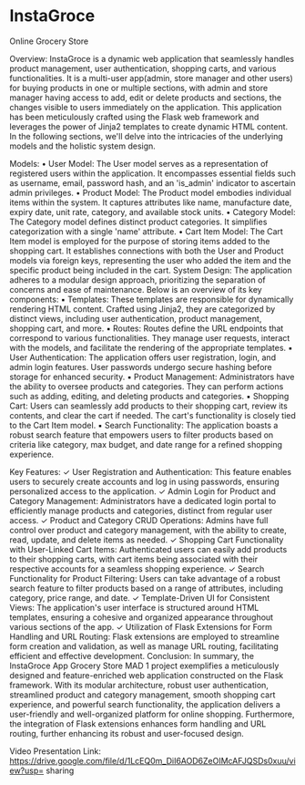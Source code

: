 # InstaGroce
Online Grocery Store

Overview:
InstaGroce is a dynamic web application that seamlessly handles product management, user 
authentication, shopping carts, and various functionalities. It is a multi-user app(admin, store 
manager and other users) for buying products in one or multiple sections, with admin and store 
manager having access to add, edit or delete products and sections, the changes visible to users 
immediately on the application. This application has been meticulously crafted using the Flask web 
framework and leverages the power of Jinja2 templates to create dynamic HTML content. In the 
following sections, we'll delve into the intricacies of the underlying models and the holistic system 
design.


Models:
• User Model: The User model serves as a representation of registered users within the 
application. It encompasses essential fields such as username, email, password hash, and an 
'is_admin' indicator to ascertain admin privileges.
• Product Model: The Product model embodies individual items within the system. It captures 
attributes like name, manufacture date, expiry date, unit rate, category, and available stock 
units.
• Category Model: The Category model defines distinct product categories. It simplifies 
categorization with a single 'name' attribute.
• Cart Item Model: The Cart Item model is employed for the purpose of storing items added to 
the shopping cart. It establishes connections with both the User and Product models via 
foreign keys, representing the user who added the item and the specific product being 
included in the cart.
System Design:
The application adheres to a modular design approach, prioritizing the separation of concerns and 
ease of maintenance. Below is an overview of its key components:
▪ Templates: These templates are responsible for dynamically rendering HTML content. 
Crafted using Jinja2, they are categorized by distinct views, including user authentication, 
product management, shopping cart, and more.
▪ Routes: Routes define the URL endpoints that correspond to various functionalities. They 
manage user requests, interact with the models, and facilitate the rendering of the 
appropriate templates.
▪ User Authentication: The application offers user registration, login, and admin login features. 
User passwords undergo secure hashing before storage for enhanced security.
▪ Product Management: Administrators have the ability to oversee products and categories. 
They can perform actions such as adding, editing, and deleting products and categories.
▪ Shopping Cart: Users can seamlessly add products to their shopping cart, review its contents, 
and clear the cart if needed. The cart's functionality is closely tied to the Cart Item model.
▪ Search Functionality: The application boasts a robust search feature that empowers users to 
filter products based on criteria like category, max budget, and date range for a refined 
shopping experience.


Key Features:
✓ User Registration and Authentication: This feature enables users to securely create accounts 
and log in using passwords, ensuring personalized access to the application.
✓ Admin Login for Product and Category Management: Administrators have a dedicated login 
portal to efficiently manage products and categories, distinct from regular user access.
✓ Product and Category CRUD Operations: Admins have full control over product and category 
management, with the ability to create, read, update, and delete items as needed.
✓ Shopping Cart Functionality with User-Linked Cart Items: Authenticated users can easily add 
products to their shopping carts, with cart items being associated with their respective 
accounts for a seamless shopping experience.
✓ Search Functionality for Product Filtering: Users can take advantage of a robust search 
feature to filter products based on a range of attributes, including category, price range, and 
date.
✓ Template-Driven UI for Consistent Views: The application's user interface is structured 
around HTML templates, ensuring a cohesive and organized appearance throughout various 
sections of the app.
✓ Utilization of Flask Extensions for Form Handling and URL Routing: Flask extensions are 
employed to streamline form creation and validation, as well as manage URL routing, 
facilitating efficient and effective development.
Conclusion:
In summary, the InstaGroce App Grocery Store MAD 1 project exemplifies a meticulously designed 
and feature-enriched web application constructed on the Flask framework. With its modular 
architecture, robust user authentication, streamlined product and category management, smooth 
shopping cart experience, and powerful search functionality, the application delivers a user-friendly 
and well-organized platform for online shopping. Furthermore, the integration of Flask extensions 
enhances form handling and URL routing, further enhancing its robust and user-focused design.


Video Presentation Link:
https://drive.google.com/file/d/1LcEQ0m_DiI6AOD6ZeOIMcAFJQSDs0xuu/view?usp=
sharing

